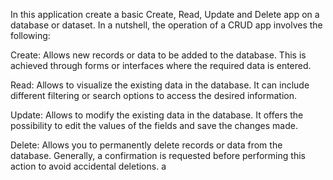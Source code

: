 In this application create a basic Create, Read, Update and Delete app on a database or dataset. In a nutshell, the operation of a CRUD app involves the following:

Create: Allows new records or data to be added to the database. This is achieved through forms or interfaces where the required data is entered.

Read: Allows to visualize the existing data in the database. It can include different filtering or search options to access the desired information.

Update: Allows to modify the existing data in the database. It offers the possibility to edit the values of the fields and save the changes made.

Delete: Allows you to permanently delete records or data from the database. Generally, a confirmation is requested before performing this action to avoid accidental deletions.
a
